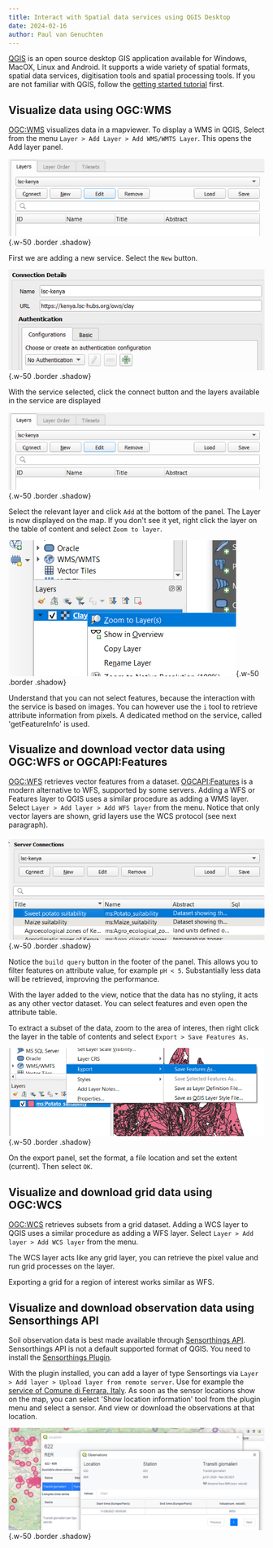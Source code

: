 ```yaml
---
title: Interact with Spatial data services using QGIS Desktop
date: 2024-02-16
author: Paul van Genuchten
---
```


[QGIS](https://qgis.org) is an open source desktop GIS application available for Windows, MacOX, Linux and Android. It supports a wide variety of spatial formats, spatial data services, digitisation tools and spatial processing tools. If you are not familiar with QGIS, follow the [getting started tutorial](https://qgis.org/en/site/forusers/) first.  

## Visualize data using OGC:WMS

[OGC:WMS](https://www.ogc.org/standard/wms/) visualizes data in a mapviewer. To display a WMS in QGIS, Select from the menu `Layer > Add Layer > Add WMS/WMTS Layer`. This opens the Add layer panel. 

![Add WMS Layer](./img/qgis/add-layer.png){.w-50 .border .shadow}

First we are adding a new service. Select the `New` button.

![Add WMS service](./img/qgis/add-service.png){.w-50 .border .shadow}

With the service selected, click the connect button and the layers available in the service are displayed

![Select a layer](./img/qgis/add-layer.png){.w-50 .border .shadow}

Select the relevant layer and click `Add` at the bottom of the panel. The Layer is now displayed on the map. If you don't see it yet, right click the layer on the table of content and select `Zoom to layer`.

![Zoom to layer](./img/qgis/zoom-to-layer.png){.w-50 .border .shadow}

Understand that you can not select features, because the interaction with the service is based on images. You can however use the `i` tool to retrieve attribute information from pixels. A dedicated method on the service, called 'getFeatureInfo' is used.

## Visualize and download vector data using OGC:WFS or OGCAPI:Features

[OGC:WFS](https://www.ogc.org/standard/wfs) retrieves vector features from a dataset. [OGCAPI:Features](https://ogcapi.ogc.org/features/) is a modern alternative to WFS, supported by some servers. Adding a WFS or Features layer to QGIS uses a similar procedure as adding a WMS layer. Select `Layer > Add layer > Add WFS layer` from the menu. Notice that only vector layers are shown, grid layers use the WCS protocol (see next paragraph).

![Add WFS Layer](./img/qgis/add-wfs-layer.png){.w-50 .border .shadow}

Notice the `build query` button in the footer of the panel. This allows you to filter features on attribute value, for example `pH < 5`. Substantially less data will be retrieved, improving the performance.

With the layer added to the view, notice that the data has no styling, it acts as any other vector dataset. You can select features and even open the attribute table. 

To extract a subset of the data, zoom to the area of interes, then right click the layer in the table of contents and select `Export > Save Features As`. 

![Export WFS data](./img/qgis/export-features.png){.w-50 .border .shadow}

On the export panel, set the format, a file location and set the extent (current). Then select `OK`.

## Visualize and download grid data using OGC:WCS

[OGC:WCS](https://www.ogc.org/standard/wcs) retrieves subsets from a grid dataset. Adding a WCS layer to QGIS uses a similar procedure as adding a WFS layer. Select `Layer > Add layer > Add WCS layer` from the menu. 

The WCS layer acts like any grid layer, you can retrieve the pixel value and run grid processes on the layer.

Exporting a grid for a region of interest works similar as WFS.

## Visualize and download observation data using Sensorthings API

Soil observation data is best made available through [Sensorthings API](https://www.ogc.org/standard/sensorthings/). Sensorthings API is not a default supported format of QGIS. You need to install the [Sensorthings Plugin](https://github.com/AirBreak-UIA/SensorThingsAPI_QGIS-plugin).

With the plugin installed, you can add a layer of type Sensortings via `Layer > Add layer > Upload layer from remote server`. Use for example the [service of 
Comune di Ferrara, Italy](https://iot.comune.fe.it/FROST-Server/v1.1/Locations). As soon as the sensor locations show on the map, you can select 'Show location information' tool from the plugin menu and select a sensor. And view or download the observations at that location.

![Sensor observations](./img/qgis/sensor-observations.png){.w-50 .border .shadow}

